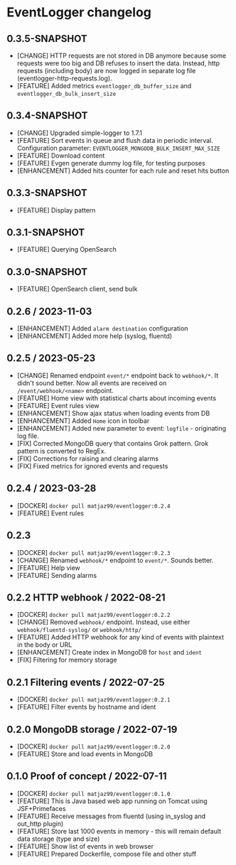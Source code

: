 # EventLogger changelog

## 0.3.5-SNAPSHOT

* [CHANGE] HTTP requests are not stored in DB anymore because some requests were too big and DB refuses 
to insert the data. Instead, http requests (including body) are now logged in separate log file (eventlogger-http-requests.log).
* [FEATURE] Added metrics `eventlogger_db_buffer_size` and `eventlogger_db_bulk_insert_size`

## 0.3.4-SNAPSHOT

* [CHANGE] Upgraded simple-logger to 1.7.1
* [FEATURE] Sort events in queue and flush data in periodic interval. Configuration parameter: `EVENTLOGGER_MONGODB_BULK_INSERT_MAX_SIZE`
* [FEATURE] Download content
* [FEATURE] Evgen generate dummy log file, for testing purposes
* [ENHANCEMENT] Added hits counter for each rule and reset hits button

## 0.3.3-SNAPSHOT

* [FEATURE] Display pattern

## 0.3.1-SNAPSHOT

* [FEATURE] Querying OpenSearch

## 0.3.0-SNAPSHOT

* [FEATURE] OpenSearch client, send bulk

## 0.2.6 / 2023-11-03

* [ENHANCEMENT] Added `alarm destination` configuration
* [ENHANCEMENT] Added more help (syslog, fluentd)

## 0.2.5 / 2023-05-23

* [CHANGE] Renamed endpoint `event/*` endpoint back to `webhook/*`. It didn't sound better. 
Now all events are received on `/event/webhook/<name>` endpoint.
* [FEATURE] Home view with statistical charts about incoming events
* [FEATURE] Event rules view
* [ENHANCEMENT] Show ajax status when loading events from DB
* [ENHANCEMENT] Added `Home` icon in toolbar
* [ENHANCEMENT] Added new parameter to event: `logfile` - originating log file.
* [FIX] Corrected MongoDB query that contains Grok pattern. Grok pattern is converted to RegEx.
* [FIX] Corrections for raising and clearing alarms
* [FIX] Fixed metrics for ignored events and requests


## 0.2.4 / 2023-03-28

* [DOCKER] `docker pull matjaz99/eventlogger:0.2.4`
* [FEATURE] Event rules

## 0.2.3

* [DOCKER] `docker pull matjaz99/eventlogger:0.2.3`
* [CHANGE] Renamed `webhook/*` endpoint to `event/*`. Sounds better.
* [FEATURE] Help view
* [FEATURE] Sending alarms

## 0.2.2 HTTP webhook / 2022-08-21

* [DOCKER] `docker pull matjaz99/eventlogger:0.2.2`
* [CHANGE] Removed `webhook/` endpoint. Instead, use either `webhook/fluentd-syslog/` or `webhook/http/`
* [FEATURE] Added HTTP webhook for any kind of events with plaintext in the body or URL
* [ENHANCEMENT] Create index in MongoDB for `host` and `ident`
* [FIX] Filtering for memory storage

## 0.2.1 Filtering events / 2022-07-25

* [DOCKER] `docker pull matjaz99/eventlogger:0.2.1`
* [FEATURE] Filter events by hostname and ident

## 0.2.0 MongoDB storage / 2022-07-19

* [DOCKER] `docker pull matjaz99/eventlogger:0.2.0`
* [FEATURE] Store and load events in MongoDB

## 0.1.0 Proof of concept / 2022-07-11

* [DOCKER] `docker pull matjaz99/eventlogger:0.1.0`
* [FEATURE] This is Java based web app running on Tomcat using JSF+Primefaces
* [FEATURE] Receive messages from fluentd (using in_syslog and out_http plugin)
* [FEATURE] Store last 1000 events in memory - this will remain default data storage (type and size)
* [FEATURE] Show list of events in web browser
* [FEATURE] Prepared Dockerfile, compose file and other stuff
